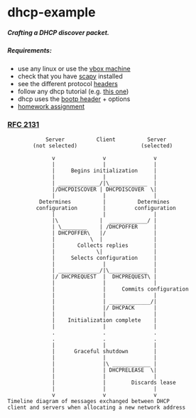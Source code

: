 # dhcp-example
##### Crafting a DHCP discover packet. 

##### Requirements:
- use any linux or use the [vbox machine](https://github.com/fmi-retele/vbox-scapy/releases/download/v1/osbox.vdi.tar.gz)
- check that you have [scapy](http://www.secdev.org/projects/scapy/) installed
- see the different protocol [headers](https://github.com/fmi-retele/dhcp-example/blob/master/scapy-protocols.md)
- follow any dhcp tutorial (e.g. [this one](http:www.atoz-networking.blogspot.in/2009/09/how-dhcp-works.html))
- dhcp uses the [bootp header](http://www.networksorcery.com/enp/protocol/bootp.htm) + options 
- [homework assignment](https://github.com/fmi-retele/dhcp-example/blob/master/src/TODO.md)


### [RFC 2131](http://www.ietf.org/rfc/rfc2131.txt)     
                Server          Client          Server
            (not selected)                    (selected)

                  v               v               v
                  |               |               |
                  |     Begins initialization     |
                  |               |               |
                  | _____________/|\____________  |
                  |/DHCPDISCOVER | DHCPDISCOVER  \|
                  |               |               |
              Determines          |          Determines
             configuration        |         configuration
                  |               |               |
                  |\             |  ____________/ |
                  | \________    | /DHCPOFFER     |
                  | DHCPOFFER\   |/               |
                  |           \  |                |
                  |       Collects replies        |
                  |             \|                |
                  |     Selects configuration     |
                  |               |               |
                  | _____________/|\____________  |
                  |/ DHCPREQUEST  |  DHCPREQUEST\ |
                  |               |               |
                  |               |     Commits configuration
                  |               |               |
                  |               | _____________/|
                  |               |/ DHCPACK      |
                  |               |               |
                  |    Initialization complete    |
                  |               |               |
                  .               .               .
                  .               .               .
                  |               |               |
                  |      Graceful shutdown        |
                  |               |               |
                  |               |\ ____________ |
                  |               | DHCPRELEASE  \|
                  |               |               |
                  |               |        Discards lease
                  |               |               |
                  v               v               v
    Timeline diagram of messages exchanged between DHCP
    client and servers when allocating a new network address
